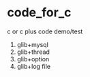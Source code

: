 # code_for_c
c or c plus code demo/test

1. glib+mysql
2. glib+thread
3. glib+option
4. glib+log file
